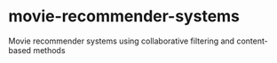 # movie-recommender-systems
Movie recommender systems using collaborative filtering and content-based methods
